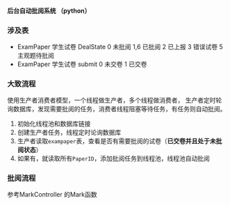 #### 后台自动批阅系统 （python）

### 涉及表

- ExamPaper 学生试卷 DealState
        0    未批阅
        1,6  已批阅
        2    已上报
        3    错误试卷
        5    主观题待批阅
- ExamPaper 学生试卷 submit
        0    未交卷
        1    已交卷


### 大致流程
使用生产者消费者模型，一个线程做生产者，多个线程做消费者，
生产者定时轮询数据库，发现需要批阅的任务，消费者线程阻塞等待任务，有任务则自动批阅。

1. 初始化线程池和数据库链接
2. 创建生产者任务，线程定时论询数据库
2. 生产者读取```exampaper```表，查看是否有需要批阅的试卷（<b>已交卷并且处于未批阅状态</b>）
3. 如果有，就读取所有```PaperID```，添加批阅任务到线程池，线程池自动批阅


### 批阅流程
参考MarkController 的Mark函数
